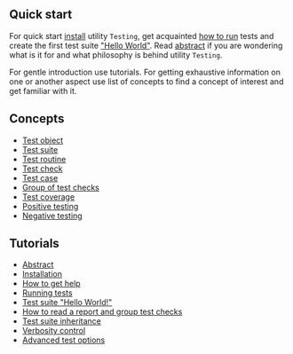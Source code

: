 ## Quick start

For quick start [install](<./tutorial/Installation.md>) utility `Testing`, get acquainted [how to run](<./tutorial/Running.md>) tests and create the first test suite ["Hello World"](<./tutorial/HelloWorld.md>). Read [abstract](<./tutorial/Abstract.md>) if you are wondering what is it for and what philosophy is behind utility `Testing`.

For gentle introduction use tutorials. For getting exhaustive information on one or another aspect use list of concepts to find a concept of interest and get familiar with it.

## Concepts

- [Test object](./concept/TestObject.md)
- [Test suite](./concept/TestSuite.md)    
- [Test routine](./concept/TestRoutine.md)   
- [Test check](./concept/TestCheck.md)     
- [Test case](./concept/TestCase.md)
- [Group of test checks](./concept/TestCase.md)
- [Test coverage](./concept/TestCoverage.md)
- [Positive testing](./concept/TestCheck.md#Positive-testing)
- [Negative testing](./concept/TestCheck.md#Negative-testing)

## Tutorials

- [Abstract](./tutorial/Abstract.md)
- [Installation](./tutorial/Installation.md)
- [How to get help](./tutorial/Help.md)
- [Running tests](./tutorial/Running.md)
- [Test suite "Hello World!"](./tutorial/HelloWorld.md)
- [How to read a report and group test checks](./tutorial/Report.md)
- [Test suite inheritance](./tutorial/SuiteInheritance.md)
- [Verbosity control](./tutorial/Verbosity.md)
- [Advanced test options](./tutorial/TestOptions.md)
